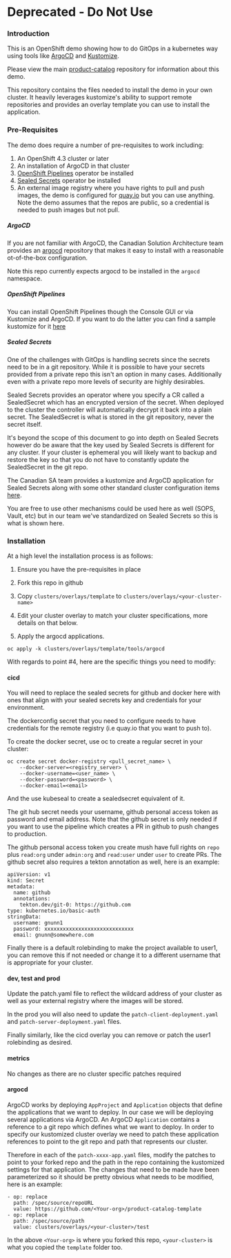 # Deprecated - Do Not Use

### Introduction

This is an OpenShift demo showing how to do GitOps in a kubernetes way using tools like [ArgoCD](https://argoproj.github.io/argo-cd/) and [Kustomize](https://kubernetes.io/docs/tasks/manage-kubernetes-objects/kustomization/).

Please view the main [product-catalog](https://github.com/gnunn-gitops/product-catalog) repository for information about this demo.

This repository contains the files needed to install the demo in your own cluster. It heavily leverages kustomize's ability to support remote repositories and provides an overlay template you can use to install the application.

### Pre-Requisites

The demo does require a number of pre-requisites to work including:

1. An OpenShift 4.3 cluster or later
2. An installation of ArgoCD in that cluster
3. [OpenShift Pipelines](https://www.openshift.com/learn/topics/pipelines) operator be installed
4. [Sealed Secrets](https://github.com/bitnami-labs/sealed-secrets) operator be installed
5. An external image registry where you have rights to pull and push images, the demo is configured for [quay.io](https://quay.io/repository) but you can use anything. Note the demo assumes that the repos are public, so a credential is needed to push images but not pull.

##### ArgoCD

If you are not familiar with ArgoCD, the Canadian Solution Architecture team provides an [argocd](https://github.com/redhat-canada-gitops/argocd) repository that makes it easy to install with a reasonable ot-of-the-box configuration.

Note this repo currently expects argocd to be installed in the ```argocd``` namespace.

##### OpenShift Pipelines

You can install OpenShift Pipelines though the Console GUI or via Kustomize and ArgoCD. If you want to do the latter you can find a sample kustomize for it [here](https://github.com/redhat-canada-gitops/catalog/tree/master/pipelines-operator/base)

##### Sealed Secrets

One of the challenges with GitOps is handling secrets since the secrets need to be in a git repository. While it is possible to have your secrets provided from a private repo this isn't an option in many cases. Additionally even with a private repo more levels of security are highly desirables.

Sealed Secrets provides an operator where you specify a CR called a SealedSecret which has an encrypted version of the secret. When deployed to the cluster the controller will automatically decrypt it back into a plain secret. The SealedSecret is what is stored in the git repository, never the secret itself.

It's beyond the scope of this document to go into depth on Sealed Secrets however do be aware that the key used by Sealed Secrets is different for any cluster. If your cluster is ephemeral you will likely want to backup and restore the key so that you do not have to constantly update the SealedSecret in the git repo.

The Canadian SA team provides a kustomize and ArgoCD application for Sealed Secrets along with some other standard cluster configuration items [here](https://github.com/redhat-canada-gitops/cluster-config).

You are free to use other mechanisms could be used here as well (SOPS, Vault, etc) but in our team we've standardized on Sealed Secrets so this is what is shown here.

### Installation

At a high level the installation process is as follows:

1. Ensure you have the pre-requisites in place

2. Fork this repo in github

3. Copy ```clusters/overlays/template``` to ```clusters/overlays/<your-cluster-name>```

4. Edit your cluster overlay to match your cluster specifications, more details on that below.

5. Apply the argocd applications.

```oc apply -k clusters/overlays/template/tools/argocd```

With regards to point #4, here are the specific things you need to modify:

#### cicd

You will need to replace the sealed secrets for github and docker here with ones that align with your sealed secrets key and credentials for your environment.

The dockerconfig secret that you need to configure needs to have credentials for the remote registry (i.e quay.io that you want to push to).

To create the docker secret, use oc to create a regular secret in your cluster:

```
oc create secret docker-registry <pull_secret_name> \
    --docker-server=<registry_server> \
    --docker-username=<user_name> \
    --docker-password=<password> \
    --docker-email=<email>
```

And the use kubeseal to create a sealedsecret equivalent of it.

The git hub secret needs your username, github personal access token as password and email address. Note that the github secret is only needed if you want to use the pipeline which creates a PR in github to push changes to production.

The github personal access token you create mush have full rights on ```repo``` plus ```read:org``` under ```admin:org``` and ```read:user``` under ```user``` to create PRs. The github secret also requires a tekton annotation as well, here is an example:

```
apiVersion: v1
kind: Secret
metadata:
  name: github
  annotations:
    tekton.dev/git-0: https://github.com
type: kubernetes.io/basic-auth
stringData:
  username: gnunn1
  password: xxxxxxxxxxxxxxxxxxxxxxxxxxxxx
  email: gnunn@somewhere.com
```

Finally there is a default rolebinding to make the project available to user1, you can remove this if not needed or change it to a different username that is appropriate for your cluster.

#### dev, test and prod

Update the patch.yaml file to reflect the wildcard address of your cluster as well as your external registry where the images will be stored.

In the prod you will also need to update the ```patch-client-deployment.yaml``` and ```patch-server-deployment.yaml``` files.

Finally similarly, like the cicd overlay you can remove or patch the user1 rolebinding as desired.

#### metrics

No changes as there are no cluster specific patches required

#### argocd

ArgoCD works by deploying ```AppProject``` and ```Application``` objects that define the applications that we want to deploy. In our case we will be deploying several applications via ArgoCD. An ArgoCD ```Application``` contains a reference to a git repo which defines what we want to deploy. In order to specify our kustomized cluster overlay we need to patch these application references to point to the git repo and path that represents our cluster.

Therefore in each of the ```patch-xxxx-app.yaml``` files, modify the patches to point to your forked repo and the path in the repo containing the kustomized settings for that application. The changes that need to be made have been parameterized so it should be pretty obvious what needs to be modified, here is an example:

```
- op: replace
  path: /spec/source/repoURL
  value: https://github.com/<Your-org>/product-catalog-template
- op: replace
  path: /spec/source/path
  value: clusters/overlays/<your-cluster>/test
```

In the above ```<Your-org>``` is where you forked this repo, ```<your-cluster>``` is what you copied the ```template``` folder too.
